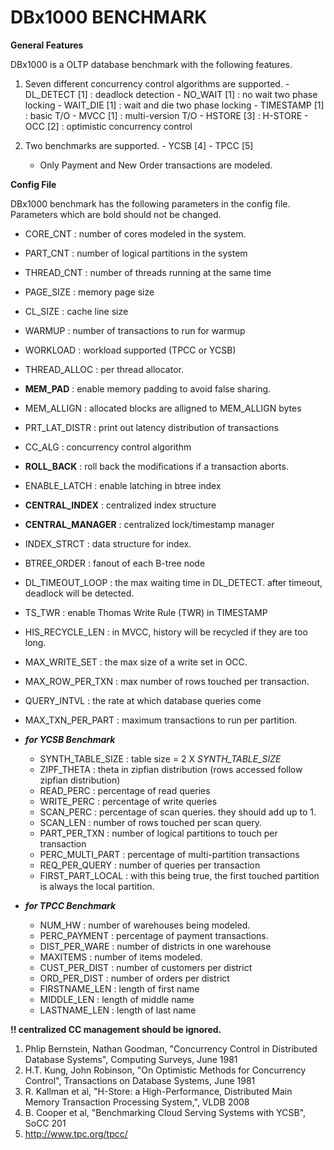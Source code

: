 
DBx1000 BENCHMARK
==============

**General Features**

  DBx1000 is a OLTP database benchmark with the following features.
  
  1. Seven different concurrency control algorithms are supported.
    - DL_DETECT [1]  : deadlock detection 
    - NO_WAIT [1]    : no wait two phase locking
    - WAIT_DIE [1]   : wait and die two phase locking
    - TIMESTAMP [1]  : basic T/O
    - MVCC [1]     : multi-version T/O
    - HSTORE [3]   : H-STORE
    - OCC [2]      : optimistic concurrency control

  2. Two benchmarks are supported. 
    - YCSB [4]
    - TPCC [5] 
        - Only Payment and New Order transactions are modeled. 
	


**Config File**

DBx1000 benchmark has the following parameters in the config file. Parameters which are bold should not be changed.

  - CORE_CNT		: number of cores modeled in the system.
  - PART_CNT		: number of logical partitions in the system
  - THREAD_CNT	: number of threads running at the same time
  - PAGE_SIZE		: memory page size
  - CL_SIZE		: cache line size
  - WARMUP		: number of transactions to run for warmup
  - WORKLOAD		: workload supported (TPCC or YCSB)
  - THREAD_ALLOC	: per thread allocator. 
  - **MEM_PAD**		: enable memory padding to avoid false sharing.
  - MEM_ALLIGN	: allocated blocks are alligned to MEM_ALLIGN bytes
  - PRT_LAT_DISTR	: print out latency distribution of transactions
  - CC_ALG		: concurrency control algorithm
  - **ROLL_BACK**		: roll back the modifications if a transaction aborts.
  - ENABLE_LATCH  : enable latching in btree index
  - **CENTRAL_INDEX** : centralized index structure
  - **CENTRAL_MANAGER**	: centralized lock/timestamp manager
  - INDEX_STRCT	: data structure for index. 
  - BTREE_ORDER	: fanout of each B-tree node
  - DL_TIMEOUT_LOOP	: the max waiting time in DL_DETECT. after timeout, deadlock will be detected.
  - TS_TWR		: enable Thomas Write Rule (TWR) in TIMESTAMP
  - HIS_RECYCLE_LEN	: in MVCC, history will be recycled if they are too long.
  - MAX_WRITE_SET	: the max size of a write set in OCC.
  - MAX_ROW_PER_TXN	: max number of rows touched per transaction.
  - QUERY_INTVL	: the rate at which database queries come
  - MAX_TXN_PER_PART	: maximum transactions to run per partition.
  
  - ***for YCSB Benchmark***
    - SYNTH_TABLE_SIZE	: table size = 2 X *SYNTH_TABLE_SIZE*
    - ZIPF_THETA	: theta in zipfian distribution (rows accessed follow zipfian distribution)
    - READ_PERC		: percentage of read queries
    - WRITE_PERC	: percentage of write queries
    - SCAN_PERC		: percentage of scan queries. they should add up to 1.
    - SCAN_LEN		: number of rows touched per scan query.
    - PART_PER_TXN	: number of logical partitions to touch per transaction
    - PERC_MULTI_PART	: percentage of multi-partition transactions
    - REQ_PER_QUERY	: number of queries per transaction
    - FIRST_PART_LOCAL	: with this being true, the first touched partition is always the local partition.
  
  - ***for TPCC Benchmark***
    - NUM_HW		: number of warehouses being modeled.
    - PERC_PAYMENT	: percentage of payment transactions.
    - DIST_PER_WARE	: number of districts in one warehouse
    - MAXITEMS		: number of items modeled.
    - CUST_PER_DIST	: number of customers per district
    - ORD_PER_DIST	: number of orders per district
    - FIRSTNAME_LEN	: length of first name
    - MIDDLE_LEN	: length of middle name
    - LASTNAME_LEN	: length of last name

  **!! centralized CC management should be ignored.**

1. Phlip Bernstein, Nathan Goodman, "Concurrency Control in Distributed Database Systems", Computing Surveys, June 1981
2. H.T. Kung, John Robinson, "On Optimistic Methods for Concurrency Control", Transactions on Database Systems, June 1981
3. R. Kallman et al, "H-Store: a High-Performance, Distributed Main Memory Transaction Processing System,", VLDB 2008
4. B. Cooper et al, "Benchmarking Cloud Serving Systems with YCSB", SoCC 201
5. http://www.tpc.org/tpcc/ 